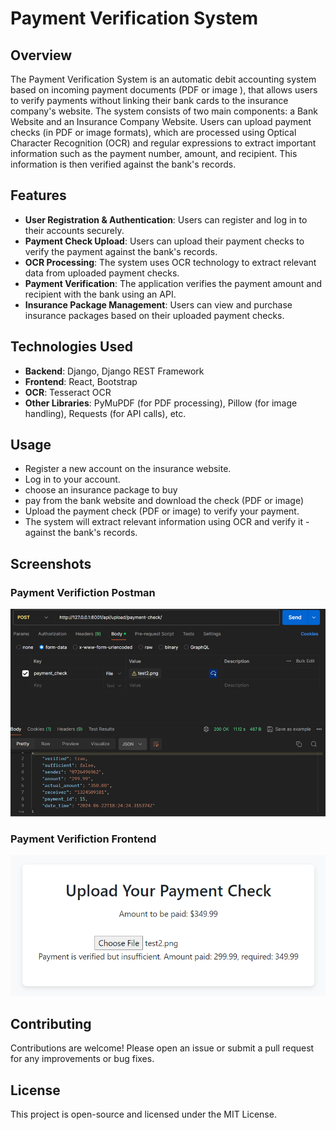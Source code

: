 # Payment Verification System

## Overview

The Payment Verification System is an automatic debit accounting system based on incoming payment documents (PDF or image ), that allows users to verify payments without linking their bank cards to the insurance company's website. The system consists of two main components: a Bank Website and an Insurance Company Website. Users can upload payment checks (in PDF or image formats), which are processed using Optical Character Recognition (OCR) and regular expressions to extract important information such as the payment number, amount, and recipient. This information is then verified against the bank's records.

## Features

- **User Registration & Authentication**: Users can register and log in to their accounts securely.
- **Payment Check Upload**: Users can upload their payment checks to verify the payment against the bank's records.
- **OCR Processing**: The system uses OCR technology to extract relevant data from uploaded payment checks.
- **Payment Verification**: The application verifies the payment amount and recipient with the bank using an API.
- **Insurance Package Management**: Users can view and purchase insurance packages based on their uploaded payment checks.

## Technologies Used

- **Backend**: Django, Django REST Framework
- **Frontend**: React, Bootstrap
- **OCR**: Tesseract OCR
- **Other Libraries**: PyMuPDF (for PDF processing), Pillow (for image handling), Requests (for API calls), etc.


## Usage
- Register a new account on the insurance website.
- Log in to your account.
- choose an insurance package to buy
- pay from the bank website and download the check (PDF or image)
- Upload the payment check (PDF or image) to verify your payment.
- The system will extract relevant information using OCR and verify it -against the bank's records.

## Screenshots

### Payment Verifiction Postman
![Payment Verifiction Postman](screenshots/PaymentVerifictionPostman.png)

### Payment Verifiction Frontend
![Payment Verifiction Frontend](screenshots/PaymentVerifictionFrontend.png)


## Contributing

Contributions are welcome! Please open an issue or submit a pull request for any improvements or bug fixes.

## License

This project is open-source and licensed under the MIT License.
